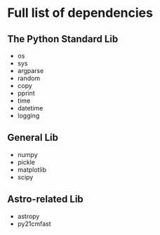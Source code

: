 # Full list of dependencies

## The Python Standard Lib
- os
- sys
- argparse
- random
- copy
- pprint
- time
- datetime
- logging

## General Lib
- numpy
- pickle
- matplotlib
- scipy

## Astro-related Lib
- astropy
- py21cmfast
